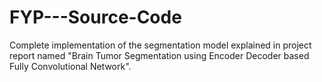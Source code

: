 # FYP---Source-Code
Complete implementation of the segmentation model explained in project report named "Brain Tumor Segmentation using Encoder Decoder based Fully Convolutional Network".
